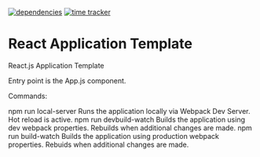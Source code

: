 [![dependencies](https://david-dm.org/Austin-Miller-1/react-app-template.svg)](https://david-dm.org/Austin-Miller-1/react-app-template)
[![time tracker](https://wakatime.com/badge/github/Austin-Miller-1/react-app-template.svg)](https://wakatime.com/badge/github/Austin-Miller-1/react-app-template)


# React Application Template
React.js Application Template

Entry point is the App.js component.

Commands:

npm run local-server
    Runs the application locally via Webpack Dev Server. Hot reload is active.
npm run devbuild-watch
    Builds the application using dev webpack properties. Rebuilds when additional changes are made.
npm run build-watch
    Builds the application using production webpack properties. Rebuids when additional changes are made.